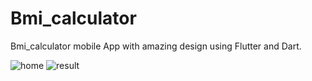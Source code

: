# Bmi_calculator

 Bmi_calculator mobile App with amazing design using Flutter and Dart.

![home](https://user-images.githubusercontent.com/91122146/141933708-f9a1af56-6e65-4641-a990-d77804148e02.png)
![result](https://user-images.githubusercontent.com/91122146/141933723-a52c5a03-3d0b-4d80-ba19-d3749f50180c.png)

